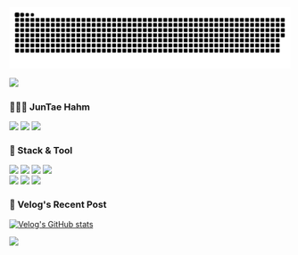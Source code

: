 ![snake gif](https://github.com/JunTaeHahm/JunTaeHahm/blob/output/github-contribution-grid-snake.svg)


<span>

<img src="https://user-images.githubusercontent.com/111362079/192100425-0bf15ada-8c9b-4d73-b993-48e3f966fb59.png" width="300" /><br />

### 👨🏻‍💻 JunTae Hahm
<a href="mailto:jth5287@icloud.com"><img src="https://img.shields.io/badge/MAIL-e0e0e0?style=round-square&logo=apple&logoColor=black"/></a>
<a href="https://velog.io/@ahuuae"><img src="https://img.shields.io/badge/Velog-e0e0e0?style=round-square&logo=Velog&logoColor=black"/></a>
<a href="https://www.instagram.com/ahuuae/"><img src="https://img.shields.io/badge/Instagram-e0e0e0?style=round-square&logo=Instagram&logoColor=black"/></a>


### 📍 Stack & Tool
<img src="https://img.shields.io/badge/HTML5-f6f6f6?style=round-square&logo=HTML5&logoColor=black"/>
<img src="https://img.shields.io/badge/CSS3-f6f6f6?style=round-square&logo=CSS3&logoColor=black"/>
<img src="https://img.shields.io/badge/JavaScript-f6f6f6?style=round-square&logo=JavaScript&logoColor=black"/>

<img src="https://img.shields.io/badge/React-f6f6f6?style=round-square&logo=react&logoColor=black"/>
<br />
<img src="https://img.shields.io/badge/VS Code-212121?style=round-square&logo=Visual Studio Code&logoColor=white"/>
<img src="https://img.shields.io/badge/GitHub-212121?style=round-square&logo=GitHub&logoColor=white"/>
<img src="https://img.shields.io/badge/Figma-212121?style=round-square&logo=Figma&logoColor=white"/><br />


### 📍 Velog's Recent Post
[![Velog's GitHub stats](https://velog-readme-stats.vercel.app/api?name=ahuuae)](https://github.com/eungyeole/velog-readme-stats)


<img src="https://capsule-render.vercel.app/api?type=waving&color=0:b3e5fc,50:f8bbd0,100:a7abb8&height=200&fontColor=202124&text=HAHM%20JUNTAE&animation=blinking&fontColor=black&fontSize=40&fontAlign=20.5&fontAlignY=70&desc=Front-End%20Developer&descAlign=15&descAlignY=85&section=footer" width="1012" />
